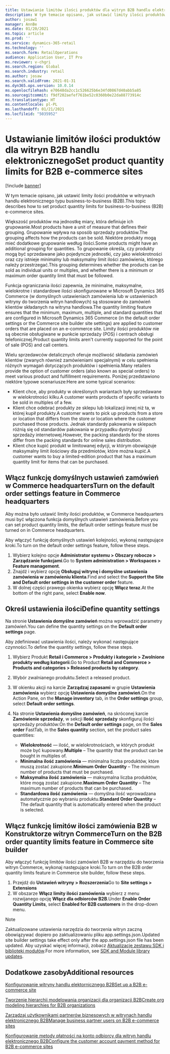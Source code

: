 ```yaml
---
title: Ustawianie limitów ilości produktów dla witryn B2B handlu elektronicznego
description: W tym temacie opisano, jak ustawić limity ilości produktów w witrynach handlu elektronicznego typu business-to-business (B2B).
author: josaw1
manager: AnnBe
ms.date: 01/20/2021
ms.topic: article
ms.prod: ''
ms.service: dynamics-365-retail
ms.technology: ''
ms.search.form: RetailOperations
audience: Application User, IT Pro
ms.reviewer: v-chgri
ms.search.region: Global
ms.search.industry: retail
ms.author: josaw
ms.search.validFrom: 2021-01-31
ms.dyn365.ops.version: 10.0.14
ms.openlocfilehash: e70648da2cc1c526625b6e34fd0867d40abb5a85
ms.sourcegitcommit: f9df202aefef761be52c0360b0e22da88773914c
ms.translationtype: HT
ms.contentlocale: pl-PL
ms.lasthandoff: 01/21/2021
ms.locfileid: "5035952"
---
```

# <a name="set-product-quantity-limits-for-b2b-e-commerce-sites"></a><span data-ttu-id="248ad-103">Ustawianie limitów ilości produktów dla witryn B2B handlu elektronicznego</span><span class="sxs-lookup"><span data-stu-id="248ad-103">Set product quantity limits for B2B e-commerce sites</span></span>

[!include [banner](../../includes/banner.md)]

<span data-ttu-id="248ad-104">W tym temacie opisano, jak ustawić limity ilości produktów w witrynach handlu elektronicznego typu business-to-business (B2B).</span><span class="sxs-lookup"><span data-stu-id="248ad-104">This topic describes how to set product quantity limits for business-to-business (B2B) e-commerce sites.</span></span>

<span data-ttu-id="248ad-105">Większość produktów ma jednostkę miary, która definiuje ich grupowanie.</span><span class="sxs-lookup"><span data-stu-id="248ad-105">Most products have a unit of measure that defines their grouping.</span></span> <span data-ttu-id="248ad-106">Grupowanie wpływa na sposób sprzedaży produktów.</span><span class="sxs-lookup"><span data-stu-id="248ad-106">The grouping affects how the products can be sold.</span></span> <span data-ttu-id="248ad-107">Niektóre produkty mogą mieć dodatkowe grupowanie według ilości.</span><span class="sxs-lookup"><span data-stu-id="248ad-107">Some products might have an additional grouping for quantities.</span></span> <span data-ttu-id="248ad-108">To grupowanie określa, czy produkty mogą być sprzedawane jako pojedyncze jednostki, czy jako wielokrotności oraz czy istnieje minimalny lub maksymalny limit ilości zamówienia, którego należy przestrzegać.</span><span class="sxs-lookup"><span data-stu-id="248ad-108">This grouping determines whether the products can be sold as individual units or multiples, and whether there is a minimum or maximum order quantity limit that must be followed.</span></span>

<span data-ttu-id="248ad-109">Funkcja ograniczania ilości zapewnia, że minimalne, maksymalne, wielokrotne i standardowe ilości skonfigurowane w Microsoft Dynamics 365 Commerce (w domyślnych ustawieniach zamówienia lub w ustawieniach witryny do tworzenia witryn handlowych) są stosowane do zamówień klientów składanych na witryna handlowa.</span><span class="sxs-lookup"><span data-stu-id="248ad-109">The quantity limiting feature ensures that the minimum, maximum, multiple, and standard quantities that are configured in Microsoft Dynamics 365 Commerce (in the default order settings or the Commerce site builder site settings) are applied to customer orders that are placed on an e-commerce site.</span></span> <span data-ttu-id="248ad-110">Limity ilości produktów nie są obecnie obsługiwane w punkcie sprzedaży (POS) i centrach obsługi telefonicznej.</span><span class="sxs-lookup"><span data-stu-id="248ad-110">Product quantity limits aren't currently supported for the point of sale (POS) and call centers.</span></span>

<span data-ttu-id="248ad-111">Wielu sprzedawców detalicznych oferuje możliwość składania zamówień klientów (zwanych również zamówieniami specjalnymi) w celu spełnienia różnych wymagań dotyczących produktów i spełnienia.</span><span class="sxs-lookup"><span data-stu-id="248ad-111">Many retailers provide the option of customer orders (also known as special orders) to meet various product and fulfillment requirements.</span></span> <span data-ttu-id="248ad-112">Poniżej przedstawiono niektóre typowe scenariusze:</span><span class="sxs-lookup"><span data-stu-id="248ad-112">Here are some typical scenarios:</span></span>

- <span data-ttu-id="248ad-113">Klient chce, aby produkty w określonych wariantach były sprzedawane w wielokrotności kilku.</span><span class="sxs-lookup"><span data-stu-id="248ad-113">A customer wants products of specific variants to be sold in multiples of a few.</span></span>
- <span data-ttu-id="248ad-114">Klient chce odebrać produkty ze sklepu lub lokalizacji innej niż ta, w której kupił produkty.</span><span class="sxs-lookup"><span data-stu-id="248ad-114">A customer wants to pick up products from a store or location that differs from the store or location where the customer purchased those products.</span></span> <span data-ttu-id="248ad-115">Jednak standardy pakowania w sklepach różnią się od standardów pakowania w przypadku dystrybucji sprzedaży internetowej.</span><span class="sxs-lookup"><span data-stu-id="248ad-115">However, the packing standards for the stores differ from the packing standards for online sales distribution.</span></span>
- <span data-ttu-id="248ad-116">Klient chce kupić produkt w limitowanej edycji, w którym obowiązuje maksymalny limit ilościowy dla przedmiotów, które można kupić.</span><span class="sxs-lookup"><span data-stu-id="248ad-116">A customer wants to buy a limited-edition product that has a maximum quantity limit for items that can be purchased.</span></span>

## <a name="turn-on-the-default-order-settings-feature-in-commerce-headquarters"></a><span data-ttu-id="248ad-117">Włącz funkcję domyślnych ustawień zamówień w Commerce headquarters</span><span class="sxs-lookup"><span data-stu-id="248ad-117">Turn on the default order settings feature in Commerce headquarters</span></span>

<span data-ttu-id="248ad-118">Aby można było ustawić limity ilości produktów, w Commerce headquarters musi być włączona funkcja domyślnych ustawień zamówienia.</span><span class="sxs-lookup"><span data-stu-id="248ad-118">Before you can set product quantity limits, the default order settings feature must be turned on in Commerce headquarters.</span></span>

<span data-ttu-id="248ad-119">Aby włączyć funkcję domyślnych ustawień kolejności, wykonaj następujące kroki.</span><span class="sxs-lookup"><span data-stu-id="248ad-119">To turn on the default order settings feature, follow these steps.</span></span>

1. <span data-ttu-id="248ad-120">Wybierz kolejno opcje **Administrator systemu \> Obszary robocze \> Zarządzanie funkcjami**.</span><span class="sxs-lookup"><span data-stu-id="248ad-120">Go to **System administration \> Workspaces \> Feature management**.</span></span>
1. <span data-ttu-id="248ad-121">Znajdź i wybierz opcję **Obsługuj witrynę i domyślne ustawienia zamówienia w zamówieniu klienta**.</span><span class="sxs-lookup"><span data-stu-id="248ad-121">Find and select the **Support the Site and Default order settings in the customer order** feature.</span></span>
1. <span data-ttu-id="248ad-122">W dolnej części prawego okienka wybierz opcję **Włącz teraz**.</span><span class="sxs-lookup"><span data-stu-id="248ad-122">At the bottom of the right pane, select **Enable now**.</span></span> 

## <a name="define-quantity-settings"></a><span data-ttu-id="248ad-123">Określ ustawienia ilości</span><span class="sxs-lookup"><span data-stu-id="248ad-123">Define quantity settings</span></span> 

<span data-ttu-id="248ad-124">Na stronie **Ustawienia domyślne zamówień** można wprowadzić parametry zamówień.</span><span class="sxs-lookup"><span data-stu-id="248ad-124">You can define the quantity settings on the **Default order settings** page.</span></span>

<span data-ttu-id="248ad-125">Aby zdefiniować ustawienia ilości, należy wykonać następujące czynności.</span><span class="sxs-lookup"><span data-stu-id="248ad-125">To define the quantity settings, follow these steps.</span></span> 

1. <span data-ttu-id="248ad-126">Wybierz Produkt **Retail i Commerce \> Produkty i kategorie \> Zwolnione produkty według kategorii**.</span><span class="sxs-lookup"><span data-stu-id="248ad-126">Go to Product **Retail and Commerce \> Products and categories \> Released products by category**.</span></span>
1. <span data-ttu-id="248ad-127">Wybór zwalnianego produktu.</span><span class="sxs-lookup"><span data-stu-id="248ad-127">Select a released product.</span></span>
1. <span data-ttu-id="248ad-128">W okienku akcji na karcie **Zarządzaj zapasami** w grupie **Ustawienia zamówienia** wybierz opcję **Ustawienia domyślne zamówień**.</span><span class="sxs-lookup"><span data-stu-id="248ad-128">On the Action Pane, on the **Manage inventory** tab, in the **Order settings** group, select **Default order settings**.</span></span> 
1. <span data-ttu-id="248ad-129">Na stronie **Ustawienia domyślne zamówień**, na skróconej karcie **Zamówienie sprzedaży**, w sekcji **Ilość sprzedaży** skonfiguruj ilości sprzedaży produktów:</span><span class="sxs-lookup"><span data-stu-id="248ad-129">On the **Default order settings** page, on the **Sales order** FastTab, in the **Sales quantity** section, set the product sales quantities:</span></span>

    - <span data-ttu-id="248ad-130">**Wielokrotność** — ilość, w wielokrotnościach, w których produkt może być kupowany.</span><span class="sxs-lookup"><span data-stu-id="248ad-130">**Multiple** – The quantity that the product can be bought in multiples of.</span></span>
    - <span data-ttu-id="248ad-131">**Minimalna ilość zamówienia** — minimalna liczba produktów, które muszą zostać zakupione.</span><span class="sxs-lookup"><span data-stu-id="248ad-131">**Minimum Order Quantity** – The minimum number of products that must be purchased.</span></span>
    - <span data-ttu-id="248ad-132">**Maksymalna ilość zamówienia** — maksymalna liczba produktów, które mogą zostać zakupione.</span><span class="sxs-lookup"><span data-stu-id="248ad-132">**Maximum Order Quantity** – The maximum number of products that can be purchased.</span></span>
    - <span data-ttu-id="248ad-133">**Standardowa ilość zamówienia** — domyślna ilość wprowadzana automatycznie po wybraniu produktu.</span><span class="sxs-lookup"><span data-stu-id="248ad-133">**Standard Order Quantity** – The default quantity that is automatically entered when the product is selected.</span></span>

## <a name="turn-on-the-b2b-order-quantity-limits-feature-in-commerce-site-builder"></a><span data-ttu-id="248ad-134">Włącz funkcję limitów ilości zamówienia B2B w Konstruktorze witryn Commerce</span><span class="sxs-lookup"><span data-stu-id="248ad-134">Turn on the B2B order quantity limits feature in Commerce site builder</span></span>

<span data-ttu-id="248ad-135">Aby włączyć funkcję limitów ilości zamówień B2B w narzędziu do tworzenia witryn Commerce, wykonaj następujące kroki.</span><span class="sxs-lookup"><span data-stu-id="248ad-135">To turn on the B2B order quantity limits feature in Commerce site builder, follow these steps.</span></span>

1. <span data-ttu-id="248ad-136">Przejdź do **Ustawień witryny \> Rozszerzenia**</span><span class="sxs-lookup"><span data-stu-id="248ad-136">Go to **Site settings \> Extensions**</span></span>
1. <span data-ttu-id="248ad-137">W obszarze **Włącz limity ilości zamówienia** wybierz z menu rozwijanego opcję **Włącz dla odbiorców B2B**.</span><span class="sxs-lookup"><span data-stu-id="248ad-137">Under **Enable Order Quantity Limits**, select **Enabled for B2B customers** in the drop-down menu.</span></span> 

> [!NOTE] 
> <span data-ttu-id="248ad-138">Zaktualizowane ustawienia narzędzia do tworzenia witryn zaczną obowiązywać dopiero po zaktualizowaniu pliku app.settings.json.</span><span class="sxs-lookup"><span data-stu-id="248ad-138">Updated site builder settings take effect only after the app.settings.json file has been updated.</span></span> <span data-ttu-id="248ad-139">Aby uzyskać więcej informacji, zobacz [Aktualizacje zestawu SDK i biblioteki modułów](../e-commerce-extensibility/sdk-updates.md#update-the-appsettingsjson-file).</span><span class="sxs-lookup"><span data-stu-id="248ad-139">For more information, see [SDK and Module library updates](../e-commerce-extensibility/sdk-updates.md#update-the-appsettingsjson-file).</span></span>

## <a name="additional-resources"></a><span data-ttu-id="248ad-140">Dodatkowe zasoby</span><span class="sxs-lookup"><span data-stu-id="248ad-140">Additional resources</span></span>

[<span data-ttu-id="248ad-141">Konfigurowanie witryny handlu elektornicznego B2B</span><span class="sxs-lookup"><span data-stu-id="248ad-141">Set up a B2B e-commerce site</span></span>](set-up-b2b-site.md)

[<span data-ttu-id="248ad-142">Tworzenie hierarchii modelowania organizacji dla organizacji B2B</span><span class="sxs-lookup"><span data-stu-id="248ad-142">Create org modeling hierarchies for B2B organizations</span></span>](org-model.md)

[<span data-ttu-id="248ad-143">Zarządzaj użytkownikami partnerów biznesowych w witrynach handlu elektronicznego B2B</span><span class="sxs-lookup"><span data-stu-id="248ad-143">Manage business partner users on B2B e-commerce sites</span></span>](manage-b2b-users.md)

[<span data-ttu-id="248ad-144">Konfigurowanie metody płatności na konto odbiorcy dla witryn handlu elektronicznego B2B</span><span class="sxs-lookup"><span data-stu-id="248ad-144">Configure the customer account payment method for B2B e-commerce sites</span></span>](payment-method.md)
